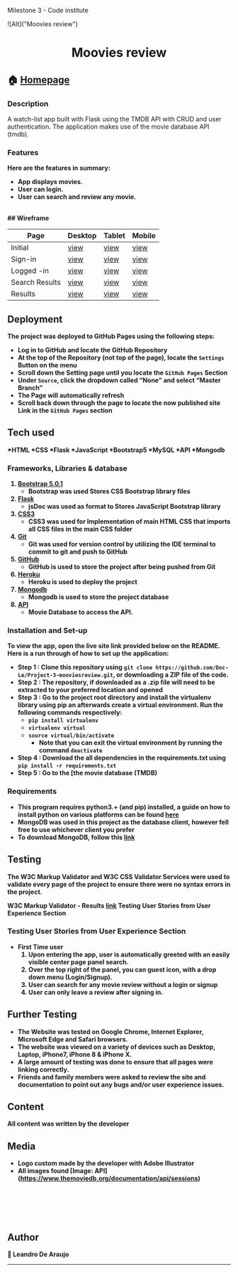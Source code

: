 
Milestone 3 - Code institute 


![Alt]("Moovies review")



<h1 align="center">Moovies review</h1>


  


## 🏠 [Homepage](https://moovies-review-app.herokuapp.com/)



### Description
A watch-list app built with Flask using the TMDB API with CRUD and user authentication. The application makes use of the movie database API (tmdb).
<b>
<br/>
### Features
Here are the features in summary:
* App displays movies.
* User can login.
* User can search and review any movie.

<br>
## Wireframe
<br>


| Page | Desktop | Tablet | Mobile |
| ---- | ------- | ------ | ------ |
|Initial|[view](https://github.com/Doc-Le/Project-3-Moovies-Review/blob/main/wireframe/initial.png)|[view](https://github.com/Doc-Le/Project-3-Moovies-Review/blob/main/wireframe/initial_tablet.png)|[view](https://github.com/Doc-Le/Project-3-Moovies-Review/blob/main/wireframe/initial_mobile_.png)|
|Sign-in|[view](https://github.com/Doc-Le/Project-3-Moovies-Review/blob/main/wireframe/signin_form.pngg)|[view](https://doc-le.github.io/Project-Milestone-1/assets/wireframe/tablet/projects.png)|[view](https://github.com/Doc-Le/Project-3-Moovies-Review/blob/main/wireframe/signformtablet.png)|
|Logged -in|[view](https://github.com/Doc-Le/Project-3-Moovies-Review/blob/main/wireframe/logged-in.png)|[view](https://github.com/Doc-Le/Project-3-Moovies-Review/blob/main/wireframe/loggedin.png)|[view](https://github.com/Doc-Le/Project-3-Moovies-Review/blob/main/wireframe/loggedin_mobile_1.png)|
|Search Results|[view](https://github.com/Doc-Le/Project-3-Moovies-Review/blob/main/wireframe/search.png)|[view](https://github.com/Doc-Le/Project-3-Moovies-Review/blob/main/wireframe/search_tablet_.png)|[view](https://github.com/Doc-Le/Project-3-Moovies-Review/blob/main/wireframe/search_results_mobile_1_1.png)|
|Results|[view](https://github.com/Doc-Le/Project-3-Moovies-Review/blob/main/wireframe/search_result.png)|[view](https://github.com/Doc-Le/Project-3-Moovies-Review/blob/main/wireframe/search_resultstablet_1.png)|[view](https://github.com/Doc-Le/Project-3-Moovies-Review/blob/main/wireframe/result_mobile_1_2.png)|

## Deployment

The project was deployed to GitHub Pages using the following steps: 

* Log in to GitHub and locate the GitHub Repository
* At the top of the Repository (not top of the page), locate the `Settings` Button on the menu
* Scroll down the Setting page until you locate the `GitHub Pages` Section
* Under `Source`, click the dropdown called “None” and select “Master Branch”
* The Page will automatically refresh
* Scroll back down through the page to locate the now published site Link in the `GitHub Pages` section


## Tech used

*HTML
*CSS
*Flask
*JavaScript
*Bootstrap5
*MySQL
*API
*Mongodb


### Frameworks, Libraries & database

1. [Bootstrap 5.0.1](https://getbootstrap.com/docs/5.0/getting-started/introduction/)
    * Bootstrap was used Stores CSS Bootstrap library files
2. [Flask](https://flask.palletsprojects.com/)
    * jsDoc was used as format to Stores JavaScript Bootstrap library 
3. [CSS3](http://www.css3.com/)
    * CSS3 was used for Implementation of main HTML CSS that imports all CSS files in the main CSS folder 
4. [Git](https://git-scm.com/)
    * Git was used for version control by utilizing the IDE terminal to commit to git and push to GitHub
5. [GitHub](https://github.com/Doc-Le/PhysioActivities.git)
    * GitHub is used to store the project after being pushed from Git 
6. [Heroku](https://dashboard.heroku.com)
    * Heroku is used to deploy the project  
7. [Mongodb](https://cloud.mongodb.com/)
    * Mongodb is used to store the project database    
8. [API](https://www.themoviedb.org/documentation/api/sessions)
    * Movie Database to access the API.      



### Installation and Set-up


To view the app, open the live site link provided below on the README.
Here is a run through of how to set up the application:
* **Step 1** : Clone this repository using **`git clone https://github.com/Doc-Le/Project-3-mooviesreview.git`**, or downloading a ZIP file of the code.
* **Step 2** : The repository, if downloaded as a .zip file will need to be extracted to your preferred location and opened
* **Step 3** : Go to the project root directory and install the virtualenv library using pip an afterwards create a virtual environment. Run the following commands respectively:
    * **`pip install virtualenv`**
    * **`virtualenv virtual`**
    * **`source virtual/bin/activate`**
        * Note that you can exit the virtual environment by running the command **`deactivate`**
* **Step 4** : Download the all dependencies in the requirements.txt using **`pip install -r requirements.txt`**
* **Step 5** : Go to the [the movie database (TMDB) 



### Requirements

* This program requires python3.+ (and pip) installed, a guide on how to install python on various platforms can be found [here](https://www.python.org/)
* MongoDB was used in this project as the database client, however fell free to use whichever client you prefer 
* To download MongoDB, follow this [link](https://www.mongodb.com/try/download/community/)

## Testing

The W3C Markup Validator and W3C CSS Validator Services were used to validate every page of the project to ensure there were no syntax errors in the project.

W3C Markup Validator - Results [link](https://validator.w3.org/nu/?doc=https%3A%2F%2Fmoovies-review-app.herokuapp.com%2F)
Testing User Stories from User Experience Section

### Testing User Stories from User Experience Section
  
  * First Time user
    1.	Upon entering the app, user is automatically greeted with an easily visible center page panel search. 
    2.	Over the top right of the panel, you can guest icon, with a drop down menu (Login/Signup).
    3.	User can search for any movie review without a login or signup
    4.  User can only leave a review after signing in.

## Further Testing

* The Website was tested on Google Chrome, Internet Explorer, Microsoft Edge and Safari browsers.
* The website was viewed on a variety of devices such as Desktop, Laptop, iPhone7, iPhone 8 & iPhone X.
* A large amount of testing was done to ensure that all pages were linking correctly.
* Friends and family members were asked to review the site and documentation to point out any bugs and/or user experience issues.




## Content

All content was written by the developer


## Media

* Logo custom made by the developer with Adobe Illustrator
* All images found [Image: API] (https://www.themoviedb.org/documentation/api/sessions)

<br></br>
<br></br>
## Author

👤 **Leandro De Araujo**


***

